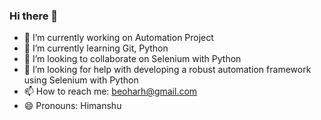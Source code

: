 ### Hi there 👋

- 🔭 I’m currently working on Automation Project
- 🌱 I’m currently learning Git, Python
- 👯 I’m looking to collaborate on Selenium with Python
- 🤔 I’m looking for help with developing a robust automation framework using Selenium with Python
- 📫 How to reach me: beoharh@gmail.com
- 😄 Pronouns: Himanshu
